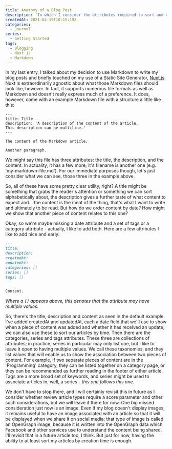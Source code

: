 ```yaml
---
title: Anatomy of a Blog Post
description: 'In which I consider the attributes required to sort and associate posts in my blog content files.'
createdAt: 2021-04-19T10:15:19Z
categories:
  - Journal
series:
  - Getting Started
tags:
  - Blogging
  - Nuxt.js
  - Markdown
---
```


In my last entry, I talked about my decision to use Markdown to write my blog posts and briefly touched on my use of a Static Site Generator, [Nuxt.js](https://nuxtjs.org/). Nuxt is extraordinarily agnostic about what those Markdown files should look like, however. In fact, it supports numerous file formats as well as Markdown and doesn't really express much of a preference. It does, however, come with an example Markdown file with a structure a little like this:

```md[file-name.md]
---
title: Title
description: 'A description of the content of the article.
This description can be multiline.'
---

The content of the Markdown article.

Another paragraph.
```

We might say this file has three attributes: the title, the description, and the content. In actuality, it has a few more; it's filename is another one (e.g. 'my-markdown-file.md'). For our immediate purposes though, let's just consider what we can see, those three in the example above.

So, all of these have some pretty clear utility, right? A title might be something that grabs the reader's attention or something we can sort alphabetically about, the description gives a further taste of what content to expect and... the content is the meat of the thing, that's what I want to write and ultimately to be read. But how do we order content by date? How might we show that another piece of content relates to this one?

Okay, so we're maybe missing a date attribute and a set of tags or a category attribute - actually, I like to add both. Here are a few attributes I like to add nice and early:

```md
---
title:
description:
createdAt:
updatedAt:
categories: []
series: []
tags: []
---

Content.
```

_Where a `[]` appears above, this denotes that the attribute may have multiple values._

So, there's the title, description and content as seen in the default example. I've added createdAt and updatedAt, each a date field that we'll use to show when a piece of content was added and whether it has received an update; we can also use these to sort our articles by time. Then there are the categories, series and tags attributes. These three are collections of attributes; in practice, series in particular may only list one, but I like to leave it open to having multiple values. We call these taxonomies, and they list values that will enable us to show the association between two pieces of content. For example, if two separate pieces of content are in the 'Programming' category, they can be listed together on a category page, or they can be recommended as further reading in the footer of either article. Tags are a more broad set of keywords, and series might be used to associate articles in, well, a series - _this one follows this one_.

We don't have to stop there, and I will certainly revisit this in future as I consider whether review article types require a score parameter and other such considerations, but we will leave it there for now. One big missed consideration just now is an image. Even if my blog doesn't display images, it remains useful to have an image associated with an article so that it will be displayed when we share it on social media; that type of image is called an OpenGraph image, because it is written into the OpenGraph data which Facebook and other services use to understand the content being shared. I'll revisit that in a future article too, I think. But just for now, having the ability to at least sort my articles by creation time is enough.
